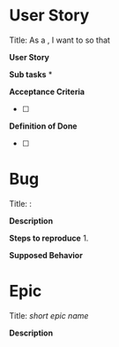 # User Story
Title: As a <user type>, I want to <task> so that <goal>
  
**User Story**

**Sub tasks**
* 

**Acceptance Criteria**

- [ ] 


**Definition of Done**

- [ ]

# Bug
Title: <bug>: <short bug description>
  
**Description**


**Steps to reproduce**
1. 

**Supposed Behavior**


# Epic
Title: *short epic name*

**Description**

